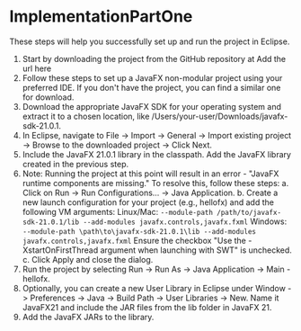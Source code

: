 # ImplementationPartOne

These steps will help you successfully set up and run the project in Eclipse.
1. Start by downloading the project from the GitHub repository at 
Add the url here
2. Follow these steps to set up a JavaFX non-modular project using your preferred IDE. If you don't have the project, you can find a similar one for download.
3. Download the appropriate JavaFX SDK for your operating system and extract it to a chosen location, like /Users/your-user/Downloads/javafx-sdk-21.0.1.
4. In Eclipse, navigate to File -> Import -> General -> Import existing project -> Browse to the downloaded project -> Click Next.
5. Include the JavaFX 21.0.1 library in the classpath. Add the JavaFX library created in the previous step.
6. Note: Running the project at this point will result in an error - "JavaFX runtime components are missing." To resolve this, follow these steps:
   a. Click on Run -> Run Configurations... -> Java Application.
   b. Create a new launch configuration for your project (e.g., hellofx) and add the following VM arguments:
      Linux/Mac: `--module-path /path/to/javafx-sdk-21.0.1/lib --add-modules javafx.controls,javafx.fxml`
      Windows: `--module-path \path\to\javafx-sdk-21.0.1\lib --add-modules javafx.controls,javafx.fxml`
      Ensure the checkbox "Use the -XstartOnFirstThread argument when launching with SWT" is unchecked.
   c. Click Apply and close the dialog.
7. Run the project by selecting Run -> Run As -> Java Application -> Main - hellofx.
8. Optionally, you can create a new User Library in Eclipse under Window -> Preferences -> Java -> Build Path -> User Libraries -> New. Name it JavaFX21 and include the JAR files from the lib folder in JavaFX 21.
9. Add the JavaFX JARs to the library.
